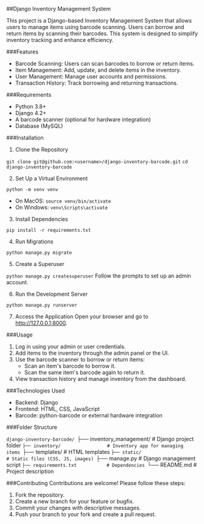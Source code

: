 ##Django Inventory Management System

This project is a Django-based Inventory Management System that allows users to manage items using barcode scanning. Users can borrow and return items by scanning their barcodes. This system is designed to simplify inventory tracking and enhance efficiency.

###Features
- Barcode Scanning: Users can scan barcodes to borrow or return items.
- Item Management: Add, update, and delete items in the inventory.
- User Management: Manage user accounts and permissions.
- Transaction History: Track borrowing and returning transactions.

###Requirements
- Python 3.8+
- Django 4.2+
- A barcode scanner (optional for hardware integration)
- Database (MySQL)

###Installation
1. Clone the Repository

`git clone git@github.com:<username>/django-inventory-barcode.git`
`cd django-inventory-barcode`

2. Set Up a Virtual Environment

`python -m venv venv`
- On MacOS:
`source venv/bin/activate`  
- On Windows: 
`venv\Scripts\activate`

3. Install Dependencies

`pip install -r requirements.txt`

4. Run Migrations

`python manage.py migrate`

5. Create a Superuser

`python manage.py createsuperuser`
Follow the prompts to set up an admin account.

6. Run the Development Server

`python manage.py runserver`

7. Access the Application
Open your browser and go to http://127.0.0.1:8000.

###Usage

1. Log in using your admin or user credentials.
2. Add items to the inventory through the admin panel or the UI.
3. Use the barcode scanner to borrow or return items:
    - Scan an item's barcode to borrow it.
    - Scan the same item's barcode again to return it.
4. View transaction history and manage inventory from the dashboard.

###Technologies Used
- Backend: Django
- Frontend: HTML, CSS, JavaScript
- Barcode: python-barcode or external hardware integration

###Folder Structure

`django-inventory-barcode/
`├── inventory_management/      # Django project folder
`├── inventory/                 # Inventory app for managing items
`├── templates/                 # HTML templates
`├── static/                    # Static files (CSS, JS, images)
`├── manage.py                  # Django management script
`├── requirements.txt           # Dependencies
`└── README.md                  # Project description

###Contributing
Contributions are welcome! Please follow these steps:
1. Fork the repository.
2. Create a new branch for your feature or bugfix.
3. Commit your changes with descriptive messages.
4. Push your branch to your fork and create a pull request.
